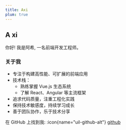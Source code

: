 ```yaml
---
title: Axi
plum: true
---
```


## A xi

你好! 我是阿希, 一名前端开发工程师。

### 关于我
- 专注于构建高性能、可扩展的前端应用
- 技术栈：
  - 熟练掌握 Vue.js 生态系统
  - 了解 React、Angular 等主流框架
- 追求代码质量，注重工程化实践
- 保持技术敏感度，持续学习成长
- 善于团队协作，乐于技术分享

在 GitHub 上找到我:
:icon{name="uil-github-alt"} [github](https://github.com/zhou-zzz)
